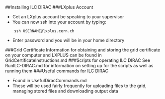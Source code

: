 ##Installing ILC DIRAC
###LXplus Account
- Get an LXplus account be speaking to your supervisor
- You can now ssh into your account by typing:
```
    ssh USERNAME@lxplus.cern.ch
```
- Enter password and you will be in your home directory

###Grid Certificate
Information for obtaining and storing the grid certificate on your computer and LXPLUS can be found in GridCertificateInstructions.md
###Scripts for operating ILC DIRAC
See RunILC-DIRAC.md for information on setting up for the scripts as well as running them
###Useful commands for ILC DIRAC
- Found in UsefulDiracCommands.md
- These will be used fairly frequently for uploading files to the grid, managing stored files and downloading output data
